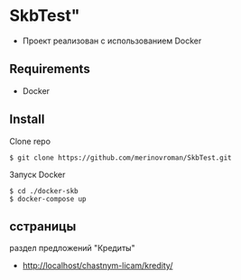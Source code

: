 # SkbTest"

* Проект реализован с использованием Docker

## Requirements
* Docker

## Install

Clone repo

```
$ git clone https://github.com/merinovroman/SkbTest.git
```

Запуск Docker
```
$ cd ./docker-skb
$ docker-compose up
```

## сстраницы
раздел предложений "Кредиты"
 * <http://localhost/chastnym-licam/kredity/>
 